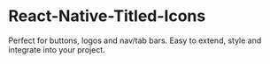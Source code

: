 # React-Native-Titled-Icons
Perfect for buttons, logos and nav/tab bars. Easy to extend, style and integrate into your project.
